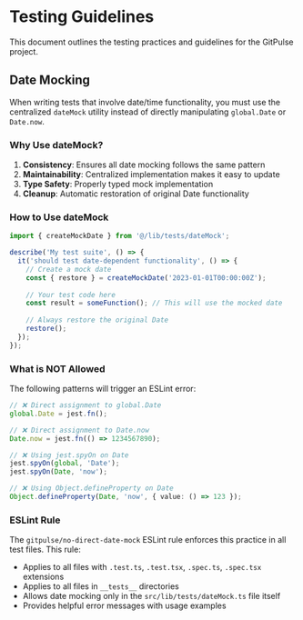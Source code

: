 # Testing Guidelines

This document outlines the testing practices and guidelines for the GitPulse project.

## Date Mocking

When writing tests that involve date/time functionality, you must use the centralized `dateMock` utility instead of directly manipulating `global.Date` or `Date.now`.

### Why Use dateMock?

1. **Consistency**: Ensures all date mocking follows the same pattern
2. **Maintainability**: Centralized implementation makes it easy to update
3. **Type Safety**: Properly typed mock implementation
4. **Cleanup**: Automatic restoration of original Date functionality

### How to Use dateMock

```typescript
import { createMockDate } from '@/lib/tests/dateMock';

describe('My test suite', () => {
  it('should test date-dependent functionality', () => {
    // Create a mock date
    const { restore } = createMockDate('2023-01-01T00:00:00Z');
    
    // Your test code here
    const result = someFunction(); // This will use the mocked date
    
    // Always restore the original Date
    restore();
  });
});
```

### What is NOT Allowed

The following patterns will trigger an ESLint error:

```typescript
// ❌ Direct assignment to global.Date
global.Date = jest.fn();

// ❌ Direct assignment to Date.now
Date.now = jest.fn(() => 1234567890);

// ❌ Using jest.spyOn on Date
jest.spyOn(global, 'Date');
jest.spyOn(Date, 'now');

// ❌ Using Object.defineProperty on Date
Object.defineProperty(Date, 'now', { value: () => 123 });
```

### ESLint Rule

The `gitpulse/no-direct-date-mock` ESLint rule enforces this practice in all test files. This rule:

- Applies to all files with `.test.ts`, `.test.tsx`, `.spec.ts`, `.spec.tsx` extensions
- Applies to all files in `__tests__` directories
- Allows date mocking only in the `src/lib/tests/dateMock.ts` file itself
- Provides helpful error messages with usage examples